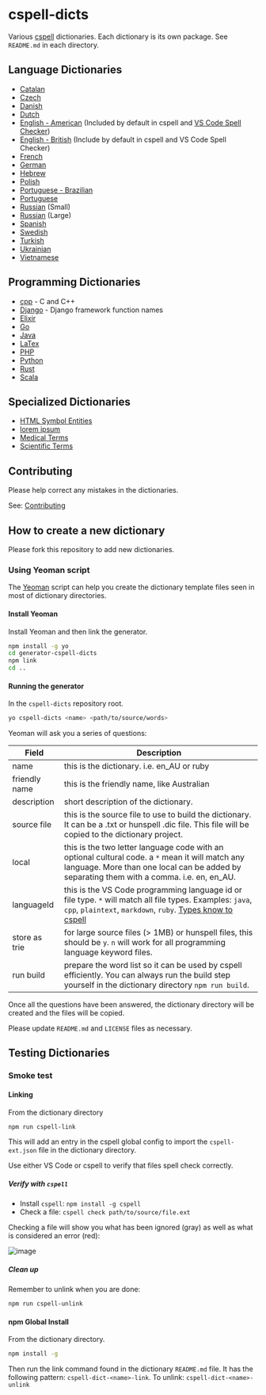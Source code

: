 # cspell-dicts

Various [cspell](https://github.com/Jason3S/cspell) dictionaries. Each dictionary is its own package. See `README.md` in each directory.

## Language Dictionaries

- [Catalan](packages/ca)
- [Czech](packages/cs_CZ)
- [Danish](packages/da_DK)
- [Dutch](packages/nl_NL)
- [English - American](packages/en_US) (Included by default in cspell and [VS Code Spell Checker](https://github.com/Jason-Rev/vscode-spell-checker))
- [English - British](packages/en_GB) (Include by default in cspell and VS Code Spell Checker)
- [French](packages/fr_FR)
- [German](packages/de_DE)
- [Hebrew](packages/he)
- [Polish](packages/pl_PL)
- [Portuguese - Brazilian](packages/pt_BR)
- [Portuguese](packages/pt_PT)
- [Russian](packages/ru_RU) (Small)
- [Russian](packages/russian) (Large)
- [Spanish](packages/es_ES)
- [Swedish](packages/sv)
- [Turkish](packages/tr_TR)
- [Ukrainian](packages/uk_UA)
- [Vietnamese](packages/vi_VN)

## Programming Dictionaries

- [cpp](packages/cpp) - C and C++
- [Django](packages/django) - Django framework function names
- [Elixir](packages/elixir)
- [Go](packages/golang)
- [Java](packages/java)
- [LaTex](packages/latex)
- [PHP](packages/php)
- [Python](packages/python)
- [Rust](packages/rust)
- [Scala](packages/scala)

## Specialized Dictionaries

- [HTML Symbol Entities](packages/html-symbol-entities)
- [lorem ipsum](packages/lorem-ipsum)
- [Medical Terms](packages/medicalterms)
- [Scientific Terms](packages/scientific_terms_US)

## Contributing

Please help correct any mistakes in the dictionaries.

See: [Contributing](CONTRIBUTING.md)

## How to create a new dictionary

Please fork this repository to add new dictionaries.

### Using Yeoman script

The [Yeoman](http://yeoman.io/) script can help you create the dictionary template files seen in most of dictionary directories.

#### Install Yeoman

Install Yeoman and then link the generator.

```sh
npm install -g yo
cd generator-cspell-dicts
npm link
cd ..
```

#### Running the generator

In the `cspell-dicts` repository root.

```sh
yo cspell-dicts <name> <path/to/source/words>
```

Yeoman will ask you a series of questions:

Field | Description
---------|------------
name | this is the dictionary. i.e. en_AU or ruby
friendly name | this is the friendly name, like Australian
description | short description of the dictionary.
source file | this is the source file to use to build the dictionary. It can be a .txt or hunspell .dic file. This file will be copied to the dictionary project.
local | this is the two letter language code with an optional cultural code. a `*` mean it will match any language. More than one local can be added by separating them with a comma. i.e. en, en_AU.
languageId | this is the VS Code programming language id or file type. `*` will match all file types. Examples: `java`, `cpp`, `plaintext`, `markdown`, `ruby`. [Types know to cspell](https://github.com/Jason3S/cspell/blob/master/src/LanguageIds.ts)
store as trie | for large source files (> 1MB) or hunspell files, this should be `y`. `n` will work for all programming language keyword files.
run build | prepare the word list so it can be used by cspell efficiently. You can always run the build step yourself in the dictionary directory `npm run build`.

Once all the questions have been answered, the dictionary directory will be created and the files will be copied.

Please update `README.md` and `LICENSE` files as necessary.


## Testing Dictionaries

### Smoke test

#### Linking

From the dictionary directory

```sh
npm run cspell-link
```

This will add an entry in the cspell global config to import the `cspell-ext.json` file in the dictionary directory.

Use either VS Code or cspell to verify that files spell check correctly.

##### Verify with `cspell`

- Install `cspell`: `npm install -g cspell`
- Check a file: `cspell check path/to/source/file.ext`

Checking a file will show you what has been ignored (gray) as well as what is considered an error (red):

![image](https://user-images.githubusercontent.com/3740137/41818772-72e20458-77b5-11e8-8d81-0f836ecf4e62.png)


##### Clean up

Remember to unlink when you are done:

```sh
npm run cspell-unlink
```

#### npm Global Install

From the dictionary directory.

```sh
npm install -g
```

Then run the link command found in the dictionary `README.md` file.
It has the following pattern: `cspell-dict-<name>-link`.
To unlink: `cspell-dict-<name>-unlink`
